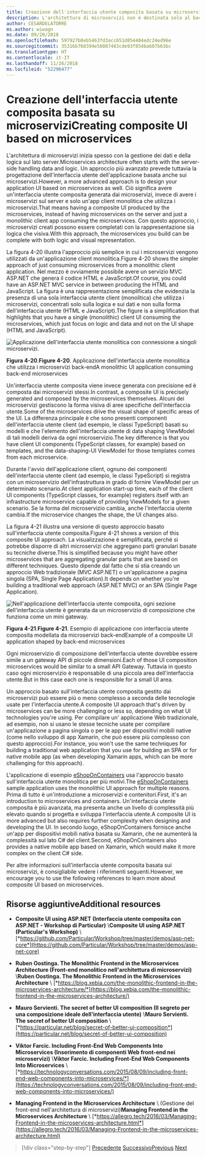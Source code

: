 ```yaml
---
title: Creazione dell'interfaccia utente composita basata su microservizi
description: L'architettura di microservizi non è destinata solo al back-end. Di seguito se ne analizza brevemente l'uso nei contesti front-end.
author: CESARDELATORRE
ms.author: wiwagn
ms.date: 09/20/2018
ms.openlocfilehash: 597927b8eb5463fd3acc651d854404edc24ed96e
ms.sourcegitcommit: 35316b768394e56087483cde93f854ba607b63bc
ms.translationtype: HT
ms.contentlocale: it-IT
ms.lasthandoff: 11/26/2018
ms.locfileid: "52296477"
---
```

# <a name="creating-composite-ui-based-on-microservices"></a><span data-ttu-id="eb82e-104">Creazione dell'interfaccia utente composita basata su microservizi</span><span class="sxs-lookup"><span data-stu-id="eb82e-104">Creating composite UI based on microservices</span></span>

<span data-ttu-id="eb82e-105">L'architettura di microservizi inizia spesso con la gestione dei dati e della logica sul lato server.</span><span class="sxs-lookup"><span data-stu-id="eb82e-105">Microservices architecture often starts with the server-side handling data and logic.</span></span> <span data-ttu-id="eb82e-106">Un approccio più avanzato prevede tuttavia la progettazione dell'interfaccia utente dell'applicazione basata anche sui microservizi.</span><span class="sxs-lookup"><span data-stu-id="eb82e-106">However, a more advanced approach is to design your application UI based on microservices as well.</span></span> <span data-ttu-id="eb82e-107">Ciò significa avere un'interfaccia utente composita generata dai microservizi, invece di avere i microservizi sul server e solo un'app client monolitica che utilizza i microservizi.</span><span class="sxs-lookup"><span data-stu-id="eb82e-107">That means having a composite UI produced by the microservices, instead of having microservices on the server and just a monolithic client app consuming the microservices.</span></span> <span data-ttu-id="eb82e-108">Con questo approccio, i microservizi creati possono essere completati con la rappresentazione sia logica che visiva.</span><span class="sxs-lookup"><span data-stu-id="eb82e-108">With this approach, the microservices you build can be complete with both logic and visual representation.</span></span>

<span data-ttu-id="eb82e-109">La figura 4-20 illustra l'approccio più semplice in cui i microservizi vengono utilizzati da un'applicazione client monolitica.</span><span class="sxs-lookup"><span data-stu-id="eb82e-109">Figure 4-20 shows the simpler approach of just consuming microservices from a monolithic client application.</span></span> <span data-ttu-id="eb82e-110">Nel mezzo è ovviamente possibile avere un servizio MVC ASP.NET che genera il codice HTML e JavaScript.</span><span class="sxs-lookup"><span data-stu-id="eb82e-110">Of course, you could have an ASP.NET MVC service in between producing the HTML and JavaScript.</span></span> <span data-ttu-id="eb82e-111">La figura è una rappresentazione semplificata che evidenzia la presenza di una sola interfaccia utente client (monolitica) che utilizza i microservizi, concentrati solo sulla logica e sui dati e non sulla forma dell'interfaccia utente (HTML e JavaScript).</span><span class="sxs-lookup"><span data-stu-id="eb82e-111">The figure is a simplification that highlights that you have a single (monolithic) client UI consuming the microservices, which just focus on logic and data and not on the UI shape (HTML and JavaScript).</span></span>

![Applicazione dell'interfaccia utente monolitica con connessione a singoli microservizi.](./media/image20.png)

<span data-ttu-id="eb82e-113">**Figura 4-20**.</span><span class="sxs-lookup"><span data-stu-id="eb82e-113">**Figure 4-20**.</span></span> <span data-ttu-id="eb82e-114">Applicazione dell'interfaccia utente monolitica che utilizza i microservizi back-end</span><span class="sxs-lookup"><span data-stu-id="eb82e-114">A monolithic UI application consuming back-end microservices</span></span>

<span data-ttu-id="eb82e-115">Un'interfaccia utente composita viene invece generata con precisione ed è composta dai microservizi stessi.</span><span class="sxs-lookup"><span data-stu-id="eb82e-115">In contrast, a composite UI is precisely generated and composed by the microservices themselves.</span></span> <span data-ttu-id="eb82e-116">Alcuni dei microservizi gestiscono la forma visiva di aree specifiche dell'interfaccia utente.</span><span class="sxs-lookup"><span data-stu-id="eb82e-116">Some of the microservices drive the visual shape of specific areas of the UI.</span></span> <span data-ttu-id="eb82e-117">La differenza principale è che sono presenti componenti dell'interfaccia utente client (ad esempio, le classi TypeScript) basati su modelli e che l'elemento dell'interfaccia utente di data shaping ViewModel di tali modelli deriva da ogni microservizio.</span><span class="sxs-lookup"><span data-stu-id="eb82e-117">The key difference is that you have client UI components (TypeScript classes, for example) based on templates, and the data-shaping-UI ViewModel for those templates comes from each microservice.</span></span>

<span data-ttu-id="eb82e-118">Durante l'avvio dell'applicazione client, ognuno dei componenti dell'interfaccia utente client (ad esempio, le classi TypeScript) si registra con un microservizio dell'infrastruttura in grado di fornire ViewModel per un determinato scenario.</span><span class="sxs-lookup"><span data-stu-id="eb82e-118">At client application start-up time, each of the client UI components (TypeScript classes, for example) registers itself with an infrastructure microservice capable of providing ViewModels for a given scenario.</span></span> <span data-ttu-id="eb82e-119">Se la forma del microservizio cambia, anche l'interfaccia utente cambia.</span><span class="sxs-lookup"><span data-stu-id="eb82e-119">If the microservice changes the shape, the UI changes also.</span></span>

<span data-ttu-id="eb82e-120">La figura 4-21 illustra una versione di questo approccio basato sull'interfaccia utente composita.</span><span class="sxs-lookup"><span data-stu-id="eb82e-120">Figure 4-21 shows a version of this composite UI approach.</span></span> <span data-ttu-id="eb82e-121">La visualizzazione è semplificata, perché si potrebbe disporre di altri microservizi che aggregano parti granulari basate su tecniche diverse.</span><span class="sxs-lookup"><span data-stu-id="eb82e-121">This is simplified because you might have other microservices that are aggregating granular parts that are based on different techniques.</span></span> <span data-ttu-id="eb82e-122">Questo dipende dal fatto che si stia creando un approccio Web tradizionale (MVC ASP.NET) o un'applicazione a pagina singola (SPA, Single Page Application).</span><span class="sxs-lookup"><span data-stu-id="eb82e-122">It depends on whether you're building a traditional web approach (ASP.NET MVC) or an SPA (Single Page Application).</span></span>

![Nell'applicazione dell'interfaccia utente composita, ogni sezione dell'interfaccia utente è generata da un microservizio di composizione che funziona come un mini gateway.](./media/image21.png)

<span data-ttu-id="eb82e-124">**Figura 4-21**.</span><span class="sxs-lookup"><span data-stu-id="eb82e-124">**Figure 4-21**.</span></span> <span data-ttu-id="eb82e-125">Esempio di applicazione con interfaccia utente composita modellata da microservizi back-end</span><span class="sxs-lookup"><span data-stu-id="eb82e-125">Example of a composite UI application shaped by back-end microservices</span></span>

<span data-ttu-id="eb82e-126">Ogni microservizio di composizione dell'interfaccia utente dovrebbe essere simile a un gateway API di piccole dimensioni.</span><span class="sxs-lookup"><span data-stu-id="eb82e-126">Each of those UI composition microservices would be similar to a small API Gateway.</span></span> <span data-ttu-id="eb82e-127">Tuttavia in questo caso ogni microservizio è responsabile di una piccola area dell'interfaccia utente.</span><span class="sxs-lookup"><span data-stu-id="eb82e-127">But in this case each one is responsible for a small UI area.</span></span>

<span data-ttu-id="eb82e-128">Un approccio basato sull'interfaccia utente composita gestito dai microservizi può essere più o meno complesso a seconda delle tecnologie usate per l'interfaccia utente.</span><span class="sxs-lookup"><span data-stu-id="eb82e-128">A composite UI approach that's driven by microservices can be more challenging or less so, depending on what UI technologies you're using.</span></span> <span data-ttu-id="eb82e-129">Per compilare un' applicazione Web tradizionale, ad esempio, non si usano le stesse tecniche usate per compilare un'applicazione a pagina singola o per le app per dispositivi mobili native (come nello sviluppo di app Xamarin, che può essere più complesso con questo approccio).</span><span class="sxs-lookup"><span data-stu-id="eb82e-129">For instance, you won't use the same techniques for building a traditional web application that you use for building an SPA or for native mobile app (as when developing Xamarin apps, which can be more challenging for this approach).</span></span>

<span data-ttu-id="eb82e-130">L'applicazione di esempio [eShopOnContainers](https://aka.ms/MicroservicesArchitecture) usa l'approccio basato sull'interfaccia utente monolitica per più motivi.</span><span class="sxs-lookup"><span data-stu-id="eb82e-130">The [eShopOnContainers](https://aka.ms/MicroservicesArchitecture) sample application uses the monolithic UI approach for multiple reasons.</span></span> <span data-ttu-id="eb82e-131">Prima di tutto è un'introduzione a microservizi e contenitori.</span><span class="sxs-lookup"><span data-stu-id="eb82e-131">First, it's an introduction to microservices and containers.</span></span> <span data-ttu-id="eb82e-132">Un'interfaccia utente composita è più avanzata, ma presenta anche un livello di complessità più elevato quando si progetta e sviluppa l'interfaccia utente.</span><span class="sxs-lookup"><span data-stu-id="eb82e-132">A composite UI is more advanced but also requires further complexity when designing and developing the UI.</span></span> <span data-ttu-id="eb82e-133">In secondo luogo, eShopOnContainers fornisce anche un'app per dispositivi mobili nativa basata su Xamarin, che ne aumenterà la complessità sul lato C\# del client.</span><span class="sxs-lookup"><span data-stu-id="eb82e-133">Second, eShopOnContainers also provides a native mobile app based on Xamarin, which would make it more complex on the client C\# side.</span></span>

<span data-ttu-id="eb82e-134">Per altre informazioni sull'interfaccia utente composita basata sui microservizi, è consigliabile vedere i riferimenti seguenti.</span><span class="sxs-lookup"><span data-stu-id="eb82e-134">However, we encourage you to use the following references to learn more about composite UI based on microservices.</span></span>

## <a name="additional-resources"></a><span data-ttu-id="eb82e-135">Risorse aggiuntive</span><span class="sxs-lookup"><span data-stu-id="eb82e-135">Additional resources</span></span>

- <span data-ttu-id="eb82e-136">**Composite UI using ASP.NET (Interfaccia utente composita con ASP.NET - Workshop di Particular)** \\</span><span class="sxs-lookup"><span data-stu-id="eb82e-136">**Composite UI using ASP.NET (Particular's Workshop)** \\</span></span>
  [*https://github.com/Particular/Workshop/tree/master/demos/asp-net-core*](https://github.com/Particular/Workshop/tree/master/demos/asp-net-core)

- <span data-ttu-id="eb82e-137">**Ruben Oostinga. The Monolithic Frontend in the Microservices Architecture (Front-end monolitico nell'architettura di microservizi)** \\</span><span class="sxs-lookup"><span data-stu-id="eb82e-137">**Ruben Oostinga. The Monolithic Frontend in the Microservices Architecture** \\</span></span>
  [*https://blog.xebia.com/the-monolithic-frontend-in-the-microservices-architecture/*](https://blog.xebia.com/the-monolithic-frontend-in-the-microservices-architecture/)

- <span data-ttu-id="eb82e-138">**Mauro Servienti. The secret of better UI composition (Il segreto per una composizione ideale dell'interfaccia utente)** \\</span><span class="sxs-lookup"><span data-stu-id="eb82e-138">**Mauro Servienti. The secret of better UI composition** \\</span></span>
  [*https://particular.net/blog/secret-of-better-ui-composition*](https://particular.net/blog/secret-of-better-ui-composition)

- <span data-ttu-id="eb82e-139">**Viktor Farcic. Including Front-End Web Components Into Microservices (Inserimento di componenti Web front-end nei microservizi)** \\</span><span class="sxs-lookup"><span data-stu-id="eb82e-139">**Viktor Farcic. Including Front-End Web Components Into Microservices** \\</span></span>
  [*https://technologyconversations.com/2015/08/09/including-front-end-web-components-into-microservices/*](https://technologyconversations.com/2015/08/09/including-front-end-web-components-into-microservices/)

- <span data-ttu-id="eb82e-140">**Managing Frontend in the Microservices Architecture** \ (Gestione del front-end nell'architettura di microservizi)</span><span class="sxs-lookup"><span data-stu-id="eb82e-140">**Managing Frontend in the Microservices Architecture** \\</span></span>
  [*https://allegro.tech/2016/03/Managing-Frontend-in-the-microservices-architecture.html*](https://allegro.tech/2016/03/Managing-Frontend-in-the-microservices-architecture.html)

>[!div class="step-by-step"]
<span data-ttu-id="eb82e-141">[Precedente](microservices-addressability-service-registry.md)
[Successivo](resilient-high-availability-microservices.md)</span><span class="sxs-lookup"><span data-stu-id="eb82e-141">[Previous](microservices-addressability-service-registry.md)
[Next](resilient-high-availability-microservices.md)</span></span>